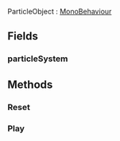 <p class="title">ParticleObject<span> : <a href="https://docs.unity3d.com/6000.1/Documentation/ScriptReference/MonoBehaviour.html" title="MonoBehaviour" class="inherit-link">MonoBehaviour</a></span><p>

## Fields

### particleSystem

<div><Declaration modifier="public new &lt;a href=&quot;https://docs.unity3d.com/6000.1/Documentation/ScriptReference/ParticleSystem.html&quot; title=&quot;ParticleSystem&quot; class=&quot;inherit-link&quot;&gt;ParticleSystem&lt;/a&gt;" content=" <span>&lt;span class=&quot;field&quot;&gt;particleSystem&lt;/span&gt;</span>"></Declaration></div>

## Methods

### Reset

<div><Declaration modifier="public void" content=" <span>&lt;span class=&quot;method&quot;&gt;Reset&lt;/span&gt;()</span>"></Declaration></div>

### Play

<div><Declaration modifier="public async void" content=" <span>&lt;span class=&quot;method&quot;&gt;Play&lt;/span&gt;()</span>"></Declaration></div>
